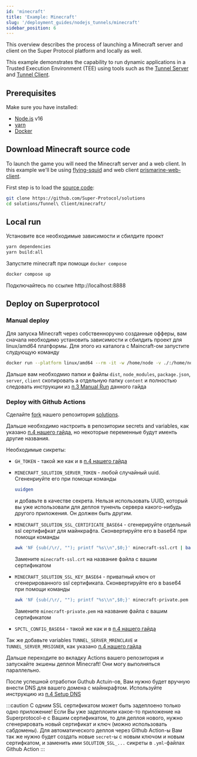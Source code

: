 ```yaml
---
id: 'minecraft'
title: 'Example: Minecraft'
slug: '/deployment_guides/nodejs_tunnels/minecraft'
sidebar_position: 6
---
```


This overview describes the process of launching a Minecraft server and client on the Super Protocol platform and locally as well.

This example demonstrates the capability to run dynamic applications in a Trusted Execution Environment (TEE) using tools such as the [Tunnel Server](/developers/architecture/tunnels/server) and [Tunnel Client](/developers/architecture/tunnels/client).

## Prerequisites

Make sure you have installed:

- [Node.js](https://nodejs.org/en/download/package-manager) v16
- [yarn](https://classic.yarnpkg.com/lang/en/docs/install/#mac-stable)
- [Docker](https://docs.docker.com/engine/install/)

## Download Minecraft source code

To launch the game you will need the Minecraft server and a web client.
In this example we'll be using [flying-squid](https://github.com/PrismarineJS/flying-squid) and web client [prismarine-web-client](https://github.com/PrismarineJS/prismarine-web-client).

First step is to load the [source code](https://github.com/Super-Protocol/solutions):

```bash
git clone https://github.com/Super-Protocol/solutions
cd solutions/Tunnel\ Client/minecraft/
```

## Local run

Установите все необходимые зависимости и сбилдите проект

```bash
yarn dependencies
yarn build:all
```

Запустите minecraft при помощи `docker compose`

```bash
docker compose up
```

Подключайтесь по ссылке http://localhost:8888

## Deploy on Superprotocol

### Manual deploy

Для запуска Minecraft через собственноручно созданные офферы, вам сначала необходимо установить зависимости и сбилдить проект для linux/amd64 платформы. Для этого из каталога с Maincraft-ом запустите слудующую команду

```bash
docker run --platform linux/amd64 --rm -it -w /home/node -v ./:/home/node node:16-buster yarn dependencies && yarn build:all
```

Дальше вам необходмио папки и файлы `dist`, `node_modules`, `package.json`, `server`, `client` скопировать а отдельную папку `content` и полностью следовать инструкции из [п.3 Manual Run](/developers/deployment_guides/nodejs_tunnels/manual_run) данного гайда

### Deploy with Github Actions

Сделайте [fork](https://docs.github.com/en/get-started/quickstart/fork-a-repo) нашего репозитория [solutions](https://github.com/Super-Protocol/solutions).

Дальше необходимо настроить в репозитории secrets and variables, как указано [п.4 нашего гайда](/developers/deployment_guides/nodejs_tunnels/repo#preparing-secrets-and-variables), но некоторые переменные будут именть другие названия.

Необходимые сикреты:

- `GH_TOKEN` - такой же как и в [п.4 нашего гайда](/developers/deployment_guides/nodejs_tunnels/repo#preparing-secrets-and-variables)

- `MINECRAFT_SOLUTION_SERVER_TOKEN` - любой случайный uuid. Сгененриуйте его при помощи команды

  ```bash
  uuidgen
  ```

  и добавьте в качестве секрета. Нельзя использовать UUID, который вы уже использовали для деплоя туненль сервера какого-нибудь другого приложения. Он должен быть другим.

- `MINECRAFT_SOLUTION_SSL_CERTIFICATE_BASE64` - сгенерируйте отдельный ssl сертифифкат для майнкрафта. Сконвертируйте его в base64 при помощи команды

  ```bash
  awk 'NF {sub(/\r/, ""); printf "%s\\n",$0;}' minecraft-ssl.crt | base64
  ```

  Замените `minecraft-ssl.crt` на название файла с вашим сертификатом

- `MINECRAFT_SOLUTION_SSL_KEY_BASE64` - приватный ключ от сгенерированного ssl сертификата. Сконвертируйте его в base64 при помощи команды

  ```bash
  awk 'NF {sub(/\r/, ""); printf "%s\\n",$0;}' minecraft-private.pem | base64
  ```

  Замените `minecraft-private.pem` на название файла с вашим сертификатом

- `SPCTL_CONFIG_BASE64` - такой же как и в [п.4 нашего гайда](/developers/deployment_guides/nodejs_tunnels/repo#preparing-secrets-and-variables)

Так же добавьте variables `TUNNEL_SERVER_MRENCLAVE` и `TUNNEL_SERVER_MRSIGNER`, как указано [п.4 нашего гайда](/developers/deployment_guides/nodejs_tunnels/repo#preparing-secrets-and-variables)

Дальше переходите во вкладку Actions вашего репозитория и запускайте экшены деплоя Minecraft! Они могу выполняться параллельно.

После успешной отработки Guthub Actuin-ов, Вам нужно будет вручную внести DNS для вашего домена с майнкрафтом. Используйте инструкцию из [п.4 Setup DNS](/developers/deployment_guides/nodejs_tunnels/repo#setup-dns)

:::caution
С одним SSL сертификатом может быть задеплоено только одно приложение!
Если Вы уже задеплоили какое-то приложение на Superprotocol-е с Вашим сертификатом, то для деплоя нового, нужно сгенерировать новый сертификат и ключ (можно использовать сабдомены).
Для автоматического деплоя через Github Action-ы Вам так же нужно будет создать новые `secret`-ы с новым ключом и новым сертифкатом, и заменить ими `SOLUTION_SSL_...` сикреты в `.yml`-файлах Github Action
:::
